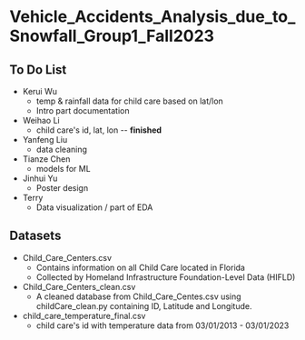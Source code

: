 # Vehicle_Accidents_Analysis_due_to_Snowfall_Group1_Fall2023

## To Do List
* Kerui Wu
  * temp & rainfall data for child care based on lat/lon
  * Intro part documentation
* Weihao Li
  * child care's id, lat, lon -- **finished**
* Yanfeng Liu
  * data cleaning
* Tianze Chen
  * models for ML
* Jinhui Yu
  * Poster design
* Terry
  * Data visualization / part of EDA


## Datasets
* Child_Care_Centers.csv
  * Contains information on all Child Care located in Florida 
  * Collected by Homeland Infrastructure Foundation-Level Data (HIFLD)
* Child_Care_Centers_clean.csv
  * A cleaned database from Child_Care_Centes.csv using childCare_clean.py containing ID, Latitude and Longitude.
* child_care_temperature_final.csv
  * child care's id with temperature data from 03/01/2013 - 03/01/2023

 
